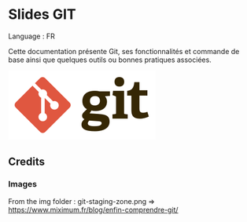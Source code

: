 # Slides GIT

Language : FR

Cette documentation présente Git, ses fonctionnalités et commande de base ainsi que quelques outils ou bonnes pratiques associées.

![](img/logo-git.png?raw=true)

## Credits

### Images
From the img folder :
git-staging-zone.png => https://www.miximum.fr/blog/enfin-comprendre-git/